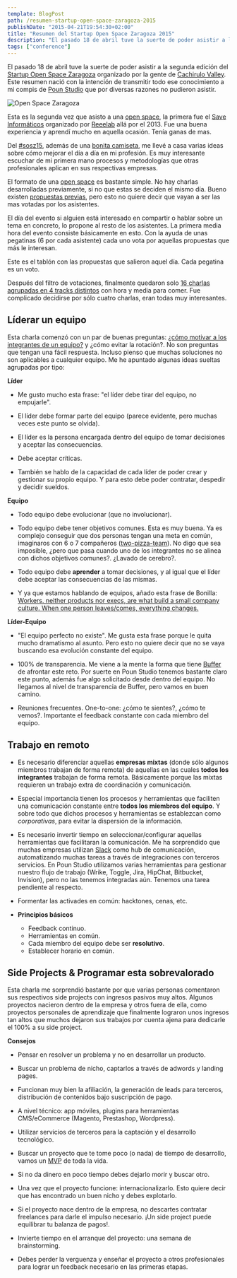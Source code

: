 ```yaml
---
template: BlogPost
path: /resumen-startup-open-space-zaragoza-2015
publishDate: "2015-04-21T19:54:30+02:00"
title: "Resumen del Startup Open Space Zaragoza 2015"
description: "El pasado 18 de abril tuve la suerte de poder asistir a la segunda edición del Startup Open Space Zaragoza organizado por la gente de Cachirulo Valley."
tags: ["conference"]
---
```


El pasado 18 de abril tuve la suerte de poder asistir a la segunda edición del [Startup Open Space Zaragoza](https://sosz15.cachirulovalley.com/) organizado por la gente de [Cachirulo Valley](https://cachirulovalley.com/). Este resumen nació con la intención de transmitir todo ese conocimiento a mi compis de [Poun Studio](https://www.pounstudio.com/) que por diversas razones no pudieron asistir.

![Open Space Zaragoza](https://live.staticflickr.com/8708/17072054259_4aaa126361_c_d.jpg)

Esta es la segunda vez que asisto a una [open space](https://en.wikipedia.org/wiki/Open_Space_Technology), la primera fue el [Save Informáticos](https://www.genbetadev.com/trabajar-como-desarrollador/saveinformaticos-debatiendo-sobre-el-futuro-de-la-profesion-de-informatico) organizado por [Reeelab](https://reeelab.com/) allá por el 2013. Fue una buena experiencia y aprendí mucho en aquella ocasión. Tenía ganas de mas.

Del [#sosz15](https://twitter.com/#sosz15), además de una [bonita camiseta](https://twitter.com/garciaechegaray/status/589867350515646464), me llevé a casa varias ideas sobre cómo mejorar el día a día en mi profesión. Es muy interesante escuchar de mi primera mano procesos y metodologías que otras profesionales aplican en sus respectivas empresas.

El formato de una [open space](https://en.wikipedia.org/wiki/Open_Space_Technology) es bastante simple. No hay charlas desarrolladas previamente, si no que estas se deciden el mismo día. Bueno existen [propuestas previas](https://sesiones.cachirulovalley.com/proposals), pero esto no quiere decir que vayan a ser las mas votadas por los asistentes.

El día del evento si alguien está interesado en compartir o hablar sobre un tema en concreto, lo propone al resto de los asistentes. La primera media hora del evento consiste básicamente en esto. Con la ayuda de unas pegatinas (6 por cada asistente) cada uno vota por aquellas propuestas que más le interesan.

Este es el tablón con las propuestas que salieron aquel día. Cada pegatina es un voto.

Después del filtro de votaciones, finalmente quedaron solo [16 charlas agrupadas en 4 tracks distintos](https://twitter.com/adavideo/status/589380409345105921) con hora y media para comer. Fue complicado decidirse por sólo cuatro charlas, eran todas muy interesantes.

## Líderar un equipo

Esta charla comenzó con un par de buenas preguntas: [¿cómo motivar a los integrantes de un equipo?](https://twitter.com/virginiog/status/576069134896738305) y ¿cómo evitar la rotación?. No son preguntas que tengan una fácil respuesta.
Incluso pienso que muchas soluciones no son aplicables a cualquier equipo. Me he apuntado algunas ideas sueltas agrupadas por tipo:

**Líder**

- Me gusto mucho esta frase: "el líder debe tirar del equipo, no empujarle".

- El líder debe formar parte del equipo (parece evidente, pero muchas veces este punto se olvida).

- El líder es la persona encargada dentro del equipo de tomar decisiones y aceptar las consecuencias.

- Debe aceptar críticas.

- También se hablo de la capacidad de cada líder de poder crear y gestionar su propio equipo. Y para esto debe poder contratar, despedir y decidir sueldos.

**Equipo**

- Todo equipo debe evolucionar (que no involucionar).

- Todo equipo debe tener objetivos comunes. Esta es muy buena. Ya es complejo conseguir que dos personas tengan una meta en común, imaginaros con 6 o 7 compañeros ([two-pizza-team](https://blog.idonethis.com/two-pizza-team/)). No digo que sea imposible, ¿pero que pasa cuando uno de los integrantes no se alinea con dichos objetivos comunes?. ¿Lavado de cerebro?.

- Todo equipo debe **aprender** a tomar decisiones, y al igual que el líder debe aceptar las consecuencias de las mismas.

- Y ya que estamos hablando de equipos, añado esta frase de Bonilla: [Workers, neither products nor execs, are what build a small company culture. When one person leaves/comes, everything changes.](https://twitter.com/david_bonilla/status/581360580465950720)

**Líder-Equipo**

- "El equipo perfecto no existe". Me gusta esta frase porque le quita mucho dramatismo al asunto. Pero esto no quiere decir que no se vaya buscando esa evolución constante del equipo.

- 100% de transparencia. Me viene a la mente la forma que tiene [Buffer](https://buffer.com/transparency) de afrontar este reto. Por suerte en Poun Studio tenemos bastante claro este punto, además fue algo solicitado desde dentro del equipo. No llegamos al nivel de transparencia de Buffer, pero vamos en buen camino.

- Reuniones frecuentes. One-to-one: ¿cómo te sientes?, ¿cómo te vemos?. Importante el feedback constante con cada miembro del equipo.

## Trabajo en remoto

- Es necesario diferenciar aquellas **empresas mixtas** (donde sólo algunos miembros trabajan de forma remota) de aquellas en las cuales **todos los integrantes** trabajan de forma remota. Básicamente porque las mixtas requieren un trabajo extra de coordinación y comunicación.

- Especial importancia tienen los procesos y herramientas que faciliten una comunicación constante entre **todos los miembros del equipo**. Y sobre todo que dichos procesos y herramientas se establezcan como _corporativas_, para evitar la dispersión de la información.

- Es necesario invertir tiempo en seleccionar/configurar aquellas herramientas que facilitaran la comunicación. Me ha sorprendido que muchas empresas utilizan [Slack](https://slack.com/) como hub de comunicación, automatizando muchas tareas a través de integraciones con terceros servicios. En Poun Studio utilizamos varias herramientas para gestionar nuestro flujo de trabajo (Wrike, Toggle, Jira, HipChat, Bitbucket, Invision), pero no las tenemos integradas aún. Tenemos una tarea pendiente al respecto.

- Formentar las activades en común: hacktones, cenas, etc.

- **Principios básicos**

  - Feedback continuo.
  - Herramientas en común.
  - Cada miembro del equipo debe ser **resolutivo**.
  - Establecer horario en común.

## Side Projects &amp; Programar esta sobrevalorado

Esta charla me sorprendió bastante por que varias personas comentaron sus respectivos side projects con ingresos pasivos muy altos. Algunos proyectos nacieron dentro de la empresa y otros fuera de ella, como proyectos personales de aprendizaje que finalmente lograron unos ingresos tan altos que muchos dejaron sus trabajos por cuenta ajena para dedicarle el 100% a su side project.

**Consejos**

- Pensar en resolver un problema y no en desarrollar un producto.

- Buscar un problema de nicho, captarlos a través de adwords y landing pages.

- Funcionan muy bien la afiliación, la generación de leads para terceros, distribución de contenidos bajo suscripción de pago.

- A nivel técnico: app móviles, plugins para herramientas CMS/eCommerce (Magento, Prestashop, Wordpress).

- Utilizar servicios de terceros para la captación y el desarrollo tecnológico.

- Buscar un proyecto que te tome poco (o nada) de tiempo de desarrollo, vamos un [MVP](https://en.wikipedia.org/wiki/Minimum_viable_product) de toda la vida.

- Si no da dinero en poco tiempo debes dejarlo morir y buscar otro.

- Una vez que el proyecto funcione: internacionalizarlo. Esto quiere decir que has encontrado un buen nicho y debes explotarlo.

- Si el proyecto nace dentro de la empresa, no descartes contratar freelances para darle el impulso necesario. ¡Un side project puede equilibrar tu balanza de pagos!.

- Invierte tiempo en el arranque del proyecto: una semana de brainstorming.

- Debes perder la verguenza y enseñar el proyecto a otros profesionales para lograr un feedback necesario en las primeras etapas.
